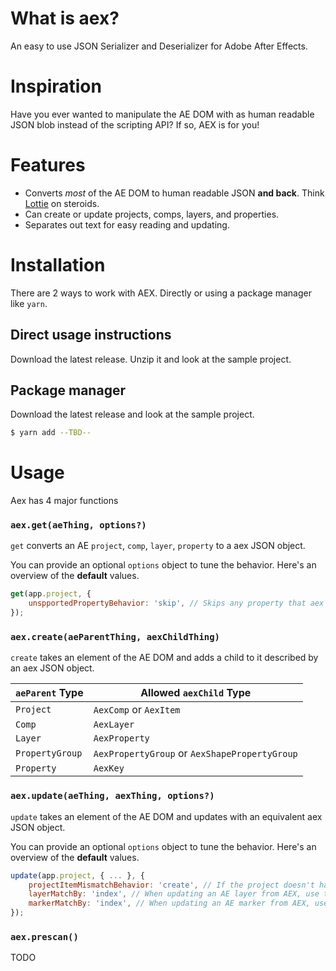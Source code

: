# What is aex?

An easy to use JSON Serializer and Deserializer for Adobe After Effects.

# Inspiration

Have you ever wanted to manipulate the AE DOM with as human readable JSON blob instead of the scripting API? If so, AEX is for you!

# Features

-   Converts _most_ of the AE DOM to human readable JSON **and back**. Think [Lottie](https://lottiefiles.com/plugins/after-effects) on steroids.
-   Can create or update projects, comps, layers, and properties.
-   Separates out text for easy reading and updating.

# Installation

There are 2 ways to work with AEX. Directly or using a package manager like `yarn`.

## Direct usage instructions

Download the latest release. Unzip it and look at the sample project.

## Package manager

Download the latest release and look at the sample project.

```bash
$ yarn add --TBD--
```

# Usage

Aex has 4 major functions

### `aex.get(aeThing, options?)`

`get` converts an AE `project`, `comp`, `layer`, `property` to a aex JSON object.

You can provide an optional `options` object to tune the behavior. Here's an overview of the **default** values.

```javascript
get(app.project, {
    unspportedPropertyBehavior: 'skip', // Skips any property that aex can't deserialize.
});
```

### `aex.create(aeParentThing, aexChildThing)`

`create` takes an element of the AE DOM and adds a child to it described by an aex JSON object.

| `aeParent` Type | Allowed `aexChild` Type                       |
| --------------- | --------------------------------------------- |
| `Project`       | `AexComp` or `AexItem`                        |
| `Comp`          | `AexLayer `                                   |
| `Layer`         | `AexProperty`                                 |
| `PropertyGroup` | `AexPropertyGroup` or `AexShapePropertyGroup` |
| `Property`      | `AexKey`                                      |

### `aex.update(aeThing, aexThing, options?)`

`update` takes an element of the AE DOM and updates with an equivalent aex JSON object.

You can provide an optional `options` object to tune the behavior. Here's an overview of the **default** values.

```javascript
update(app.project, { ... }, {
    projectItemMismatchBehavior: 'create', // If the project doesn't have the equivalent item, create it.
    layerMatchBy: 'index', // When updating an AE layer from AEX, use the index of the array entry to match it.
    markerMatchBy: 'index', // When updating an AE marker from AEX, use the index of the array entry to match it.
});
```

### `aex.prescan()`

TODO
